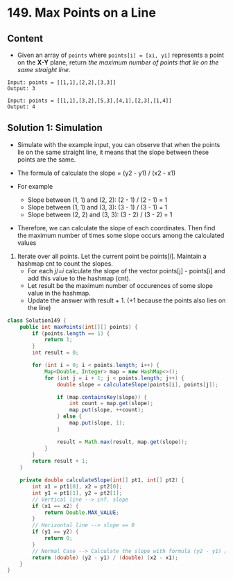 # 149. Max Points on a Line

## Content

* Given an array of `points` where `points[i] = [xi, yi]` represents a point on the **X-Y** plane, return *the maximum number of points that lie on the same straight line*.

```
Input: points = [[1,1],[2,2],[3,3]]
Output: 3
```

```
Input: points = [[1,1],[3,2],[5,3],[4,1],[2,3],[1,4]]
Output: 4
```



## Solution 1: Simulation

* Simulate with the example input, you can observe that when the points lie on the same straight line, it means that the slope between these points are the same.
* The formula of calculate the slope = (y2 - y1) / (x2 - x1)
* For example
  * Slope between (1, 1) and (2, 2): (2 - 1) / (2 - 1) = 1
  * Slope between (1, 1) and (3, 3): (3 - 1) / (3 - 1) = 1
  * Slope between (2, 2) and (3, 3): (3 - 2) / (3 - 2) = 1

* Therefore, we can calculate the slope of each coordinates. Then find the maximum number of times some slope occurs among the calculated values



1. Iterate over all points. Let the current point be points[i]. Maintain a hashmap cnt to count the slopes.
   * For each *j*/=*i* calculate the slope of the vector points[j] - points[i] and add this value to the hashmap (cnt).
   * Let result be the maximum number of occurences of some slope value in the hashmap.
   * Update the answer with result + 1. (+1 because the points also lies on the line)

```java
class Solution149 {
    public int maxPoints(int[][] points) {
        if (points.length == 1) {
            return 1;
        }
        int result = 0;

        for (int i = 0; i < points.length; i++) {
            Map<Double, Integer> map = new HashMap<>();
            for (int j = i + 1; j < points.length; j++) {
                double slope = calculateSlope(points[i], points[j]);

                if (map.containsKey(slope)) {
                    int count = map.get(slope);
                    map.put(slope, ++count);
                } else {
                    map.put(slope, 1);
                }

                result = Math.max(result, map.get(slope));
            }
        }
        return result + 1;
    }

    private double calculateSlope(int[] pt1, int[] pt2) {
        int x1 = pt1[0], x2 = pt2[0];
        int y1 = pt1[1], y2 = pt2[1];
        // Vertical line --> inf. slope
        if (x1 == x2) {
            return Double.MAX_VALUE;
        }
        // Horizontal line --> slope == 0
        if (y1 == y2) {
            return 0;
        }
        // Normal Case --> Calculate the slope with formula (y2 - y1) / (x2 - x1)
        return (double) (y2 - y1) / (double) (x2 - x1);
    }
}
```


